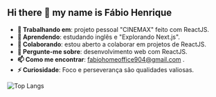 ## Hi there 👋 my name is Fábio Henrique


<!--
**FabioHenrique023/FabioHenrique023** is a ✨ _special_ ✨ repository because its `README.md` (this file) appears on your GitHub profile.

Claro! Vamos ajustar as informações para cada campo:

-->

- **🔭 Trabalhando em**: projeto pessoal "CINEMAX" feito com ReactJS.
- **🌱 Aprendendo**: estudando inglês e "Explorando Next.js".
- **👯 Colaborando**: estou aberto a colaborar em projetos de ReactJS.
- **💬 Pergunte-me sobre**: desenvolvimento web com ReactJS.
- **📫 Como me encontrar**: fabiohomeoffice904@gmail.com .
- **⚡ Curiosidade**: Foco e perseverança são qualidades valiosas.

![Top Langs](https://github-readme-stats.vercel.app/api/top-langs/?username=FabioHenrique023&layout=compact)
